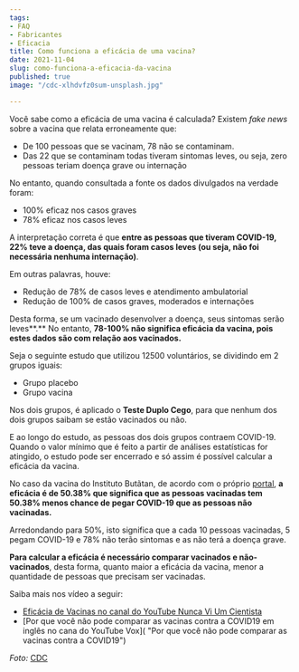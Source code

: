 ```yaml
---
tags:
- FAQ
- Fabricantes
- Eficacia
title: Como funciona a eficácia de uma vacina?
date: 2021-11-04
slug: como-funciona-a-eficacia-da-vacina
published: true
image: "/cdc-xlhdvfz0sum-unsplash.jpg"

---
```

Você sabe como a eficácia de uma vacina é calculada? Existem _fake news_ sobre a vacina que relata erroneamente que:

* De 100 pessoas que se vacinam, 78 não se contaminam.
* Das 22 que se contaminam todas tiveram sintomas leves, ou seja, zero pessoas teriam doença grave ou internação

No entanto, quando consultada a fonte os dados divulgados na verdade foram:

* 100% eficaz nos casos graves
* 78% eficaz nos casos leves

A interpretação correta é que **entre as pessoas que tiveram COVID-19, 22% teve a doença, das quais foram casos leves (ou seja, não foi necessária nenhuma internação)**.

Em outras palavras, houve:

* Redução de 78% de casos leves e atendimento ambulatorial
* Redução de 100% de casos graves, moderados e internações

Desta forma, se um vacinado desenvolver a doença, seus sintomas serão leves**.** No entanto, **78-100% não significa eficácia da vacina, pois estes dados são com relação aos vacinados.**

Seja o seguinte estudo que utilizou 12500 voluntários, se dividindo em 2 grupos iguais:

* Grupo placebo
* Grupo vacina

Nos dois grupos, é aplicado o **Teste Duplo Cego**, para que nenhum dos dois grupos saibam se estão vacinados ou não.

E ao longo do estudo, as pessoas dos dois grupos contraem COVID-19. Quando o valor mínimo que é feito a partir de análises estatísticas for atingido, o estudo pode ser encerrado e só assim é possível calcular a eficácia da vacina.

No caso da vacina do Instituto Butãtan, de acordo com o próprio [portal](https://butantan.gov.br/noticias/vacina-do-butantan-tem-eficacia-global-superior-a-exigida-pela-oms "Eficácia Vacina Butãtan"), **a eficácia é de 50.38% que significa que as pessoas vacinadas tem 50.38% menos chance de pegar COVID-19 que as pessoas não vacinadas.**

Arredondando para 50%, isto significa que a cada 10 pessoas vacinadas, 5 pegam COVID-19 e 78% não terão sintomas e as não terá a doença grave.

**Para calcular a eficácia é necessário comparar vacinados e não-vacinados**, desta forma, quanto maior a eficácia da vacina, menor a quantidade de pessoas que precisam ser vacinadas.

Saiba mais nos vídeo a seguir: 

* [Eficácia de Vacinas no canal do YouTube Nunca Vi Um Cientista](https://youtu.be/KH1UUTJeb8o "Eficácia de Vacinas no canal do YouTube Nunca Vi Um Cientista")
* [Por que você não pode comparar as vacinas contra a COVID19 em inglês no cana do YouTube Vox]( "Por que você não pode comparar as vacinas contra a COVID19")

_Foto:_ [CDC](https://unsplash.com/@cdc "CDC")
